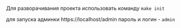Для разворачивания проекта использовать команду `make init`

для запуска админки https://localhost/admin
пароль и логин - `admin`


